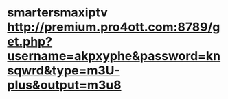 # smartersmaxiptv http://premium.pro4ott.com:8789/get.php?username=akpxyphe&password=knsqwrd&type=m3U-plus&output=m3u8
